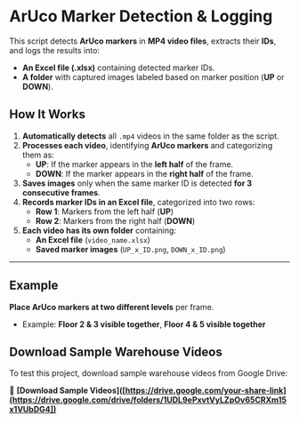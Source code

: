 # ArUco Marker Detection & Logging

This script detects **ArUco markers** in **MP4 video files**, extracts their **IDs**, and logs the results into:
- **An Excel file (.xlsx)** containing detected marker IDs.
- **A folder** with captured images labeled based on marker position (**UP** or **DOWN**).

## **How It Works**
1. **Automatically detects** all `.mp4` videos in the same folder as the script.
2. **Processes each video**, identifying **ArUco markers** and categorizing them as:
   - **UP**: If the marker appears in the **left half** of the frame.
   - **DOWN**: If the marker appears in the **right half** of the frame.
3. **Saves images** only when the same marker ID is detected **for 3 consecutive frames**.
4. **Records marker IDs in an Excel file**, categorized into two rows:
   - **Row 1**: Markers from the left half (**UP**)
   - **Row 2**: Markers from the right half (**DOWN**)
5. **Each video has its own folder** containing:
   - **An Excel file** (`video_name.xlsx`)
   - **Saved marker images** (`UP_x_ID.png`, `DOWN_x_ID.png`)

---

## **Example**
**Place ArUco markers at two different levels** per frame.
   - Example: **Floor 2 & 3 visible together**, **Floor 4 & 5 visible together**
## **Download Sample Warehouse Videos**
To test this project, download sample warehouse videos from Google Drive:

🔗 **[Download Sample Videos]([https://drive.google.com/your-share-link](https://drive.google.com/drive/folders/1UDL9ePxvtVyLZpOv65CRXm15x1VUbDG4])**  
